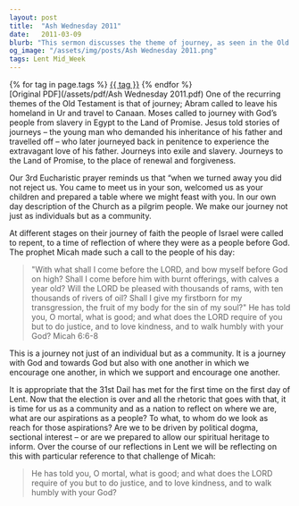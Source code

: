 ```yaml
---
layout: post
title:  "Ash Wednesday 2011"
date:   2011-03-09
blurb: "This sermon discusses the theme of journey, as seen in the Old Testament, and relates it to our own life journey. It emphasizes the importance of community, repentance, and reflection in this journey. The sermon also draws parallels between the journey of faith and the political journey of the nation, urging the congregation to be guided by spiritual heritage and the teachings of the prophet Micah."
og_image: "/assets/img/posts/Ash Wednesday 2011.png"
tags: Lent Mid_Week
---    
```

<div class="tag-pills">
    {% for tag in page.tags %}
    <a href="{{ site.baseurl }}/tag/{{ tag | slugify }}" class="tag-pill">{{ tag }}</a>
    {% endfor %}
</div>
[Original PDF](/assets/pdf/Ash Wednesday 2011.pdf)
One of the recurring themes of the Old Testament is that of journey; Abram called to leave his homeland in Ur and travel to Canaan. Moses called to journey with God’s people from slavery in Egypt to the Land of Promise. Jesus told stories of journeys – the young man who demanded his inheritance of his father and travelled off – who later journeyed back in penitence to experience the extravagant love of his father. Journeys into exile and slavery. Journeys to the Land of Promise, to the place of renewal and forgiveness.

Our 3rd Eucharistic prayer reminds us that “when we turned away you did not reject us. You came to meet us in your son, welcomed us as your children and prepared a table where we might feast with you. In our own day description of the Church as a pilgrim people. We make our journey not just as individuals but as a community.

At different stages on their journey of faith the people of Israel were called to repent, to a time of reflection of where they were as a people before God. The prophet Micah made such a call to the people of his day:

> "With what shall I come before the LORD,
and bow myself before God on high?
Shall I come before him with burnt offerings,
with calves a year old?
Will the LORD be pleased with thousands of rams,
with ten thousands of rivers of oil?
Shall I give my firstborn for my transgression,
the fruit of my body for the sin of my soul?"
He has told you, O mortal, what is good;
and what does the LORD require of you
but to do justice, and to love kindness,
and to walk humbly with your God?
Micah 6:6-8

This is a journey not just of an individual but as a community. It is a journey with God and towards God but also with one another in which we encourage one another, in which we support and encourage one another.

It is appropriate that the 31st Dail has met for the first time on the first day of Lent. Now that the election is over and all the rhetoric that goes with that, it is time for us as a community and as a nation to reflect on where we are, what are our aspirations as a people? To what, to whom do we look as reach for those aspirations? Are we to be driven by political dogma, sectional interest – or are we prepared to allow our spiritual heritage to inform. Over the course of our reflections in Lent we will be reflecting on this with particular reference to that challenge of Micah:

> He has told you, O mortal, what is good;
and what does the LORD require of you
but to do justice, and to love kindness,
and to walk humbly with your God?
